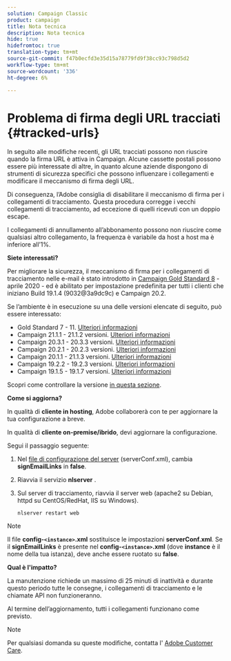 ```yaml
---
solution: Campaign Classic
product: campaign
title: Nota tecnica
description: Nota tecnica
hide: true
hidefromtoc: true
translation-type: tm+mt
source-git-commit: f47b0ecfd3e35d15a78779fd9f38cc93c798d5d2
workflow-type: tm+mt
source-wordcount: '336'
ht-degree: 6%

---
```


# Problema di firma degli URL tracciati {#tracked-urls}

In seguito alle modifiche recenti, gli URL tracciati possono non riuscire quando la firma URL è attiva in Campaign. Alcune cassette postali possono essere più interessate di altre, in quanto alcune aziende dispongono di strumenti di sicurezza specifici che possono influenzare i collegamenti e modificare il meccanismo di firma degli URL.

Di conseguenza, l’Adobe consiglia di disabilitare il meccanismo di firma per i collegamenti di tracciamento. Questa procedura corregge i vecchi collegamenti di tracciamento, ad eccezione di quelli ricevuti con un doppio escape.

I collegamenti di annullamento all’abbonamento possono non riuscire come qualsiasi altro collegamento, la frequenza è variabile da host a host ma è inferiore all’1%.

**Siete interessati?**

Per migliorare la sicurezza, il meccanismo di firma per i collegamenti di tracciamento nelle e-mail è stato introdotto in [Campaign Gold Standard 8](../rn/using/gold-standard.md#gs8) - aprile 2020 - ed è abilitato per impostazione predefinita per tutti i clienti che iniziano Build 19.1.4 (9032@3a9dc9c) e Campaign 20.2.

Se l’ambiente è in esecuzione su una delle versioni elencate di seguito, può essere interessato:

* Gold Standard 7 - 11. [Ulteriori informazioni](../rn/using/gold-standard.md)
* Campaign 21.1.1 - 21.1.2 versioni. [Ulteriori informazioni](../rn/using/latest-release.md)
* Campaign 20.3.1 - 20.3.3 versioni. [Ulteriori informazioni](../rn/using/release--20-3.md)
* Campaign 20.2.1 - 20.2.3 versioni. [Ulteriori informazioni](../rn/using/release--20-2.md)
* Campaign 20.1.1 - 21.1.3 versioni. [Ulteriori informazioni](../rn/using/release--20-1.md)
* Campaign 19.2.2 - 19.2.3 versioni. [Ulteriori informazioni](../rn/using/release--19-2.md)
* Campaign 19.1.5 - 19.1.7 versioni. [Ulteriori informazioni](../rn/using/release--19-1.md)

Scopri come controllare la versione [in questa sezione](../platform/using/launching-adobe-campaign.md#getting-your-campaign-version).

**Come si aggiorna?**

In qualità di **cliente in hosting**, Adobe collaborerà con te per aggiornare la tua configurazione a breve.

In qualità di **cliente on-premise/ibrido**, devi aggiornare la configurazione.

Segui il passaggio seguente:

1. Nel [file di configurazione del server](../installation/using/the-server-configuration-file.md) (serverConf.xml), cambia **signEmailLinks** in **false**.
1. Riavvia il servizio **nlserver** .
1. Sul server di tracciamento, riavvia il server web (apache2 su Debian, httpd su CentOS/RedHat, IIS su Windows).

   ```
   nlserver restart web
   ```

>[!NOTE]
>
>Il file **config-`<instance>`.xml** sostituisce le impostazioni **serverConf.xml**. Se il **signEmailLinks** è presente nel **config-`<instance>`.xml** (dove **instance** è il nome della tua istanza), deve anche essere ruotato su **false**.


**Qual è l&#39;impatto?**

La manutenzione richiede un massimo di 25 minuti di inattività e durante questo periodo tutte le consegne, i collegamenti di tracciamento e le chiamate API non funzioneranno.

Al termine dell’aggiornamento, tutti i collegamenti funzionano come previsto.

>[!NOTE]
>
>Per qualsiasi domanda su queste modifiche, contatta l&#39; [Adobe Customer Care](https://helpx.adobe.com/it/enterprise/admin-guide.html/enterprise/using/support-for-experience-cloud.ug.html).

